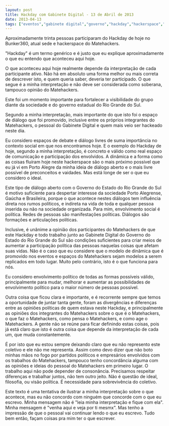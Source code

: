 ```yaml
---
layout: post
title: Hackday com Gabinete Digital - 13 de Abril de 2013
date: 2013-04-13
tags: ["eventos","gabinete digital","governo","hackday","hackerspace","noticias","política"]
---
```


Aproximadamente trinta pessoas participaram do Hackday de hoje no Bunker360, atual sede e hackerspace do Matehackers.

"Hackday" é um termo genérico e é justo que eu explique aproximadamente o que eu entendo que aconteceu aqui hoje.

O que aconteceu aqui hoje realmente depende da interpretação de cada participante ativo. Não há em absoluto uma forma melhor ou mais correta de descrever isto, e quem queria saber, deveria ter participado. O que segue é a minha interpretação e não deve ser considerada como soberana, tampouco opinião do Matehackers.

Este foi um momento importante para fortalecer a visibilidade do grupo diante da sociedade e do governo estadual do Rio Grande do Sul.

Segundo a minha interpretação, mais importante do que isto foi o espaço de diálogo que foi promovido, inclusive entre os próprios integrantes do Matehackers, o pessoal do Gabinete Digital e quem mais veio ser hackeado neste dia.

Eu considero espaços de debate e diálogo livres de suma importância no contexto social em que nos encontramos hoje. E o exemplo do Hackday de hoje, segundo a minha interpretação, é concreto e válido como real espaço de comunicação e participação dos envolvidos. A dinâmica e a forma como as coisas fluíram hoje neste hackerspace são o mais próximo possível que eu já vi em Porto Alegre da minha ideia de diálogo aberto e o mais livre possível de preconceitos e vaidades. Mas está longe de ser o que eu considero o ideal.

Este tipo de diálogo aberto com o Governo do Estado do Rio Grande do Sul é motivo suficiente para despertar interesse da sociedade Porto Alegrense, Gaúcha e Brasileira, porque o que acontece nestes diálogos tem influência direta nos rumos políticos, e indireta na vida de toda e qualquer pessoa inserida ou não na sociedade organizada. Para mim, envolvimento social é política. Redes de pessoas são manifestações políticas. Diálogos são formações e articulações políticas.

Inclusive, é unânime a opinião dos participantes do Matehackers de que este Hackday e todo trabalho junto ao Gabinete Digital do Governo do Estado do Rio Grande do Sul são condições suficientes para criar meios de aumentar a participação política das pessoas naquelas coisas que afetam suas vidas. Não é o caso que eu considere que o modelo de dinâmica que é promovido nos eventos e espaços do Matehackers sejam modelos a serem replicados em todo lugar. Muito pelo contrário, isto é o que funciona para nós.

Eu considero envolvimento político de todas as formas possíveis válido, principalmente para mudar, melhorar e aumentar as possibilidades de envolvimento político para o maior número de pessoas possível.

Outra coisa que ficou clara e importante, e é recorrente sempre que temos a oportunidade de juntar tanta gente, foram as divergências e diferenças entre as opiniões políticas de quem estava neste Hackday, e principalmente as opiniões dos integrantes do Matehackers sobre o que é o Matehackers, o que faz o Matehackers, como pensa o Matehackers, e como age o Matehackers. A gente não se reúne para ficar definindo estas coisas, pois já está claro que isto é outra coisa que depende da interpretação de cada um, que muda constantemente.

É por isto que eu estou sempre deixando claro que eu não represento este coletivo e ele não me representa. Assim como devo dizer que não boto minhas mãos no fogo por partidos políticos e empresários envolvidos com os trabalhos do Matehackers, tampouco tenho concordância alguma com as opiniões e ideias do pessoal do Matehackers em primeiro lugar. O trabalho aqui não pode depender de consonância. Precisamos respeitar diferenças e trabalhar juntos, não tem outro jeito. Não é questão de ideal, filosofia, ou visão política. É necessidade para sobrevivência do coletivo.

Este texto é uma tentativa de ilustrar a minha interpretação sobre o que acontece, mas eu não concordo com ninguém que concorde com o que eu escrevo. Minha mensagem não é "leia minha interpretação e fique com ela". Minha mensagem é "venha aqui e veja por ti mesmx". Mas tenho a impressão de que o pessoal vai continuar lendo o que eu escrevo. Tudo bem então, façam coisas pra mim ter o que escrever.
